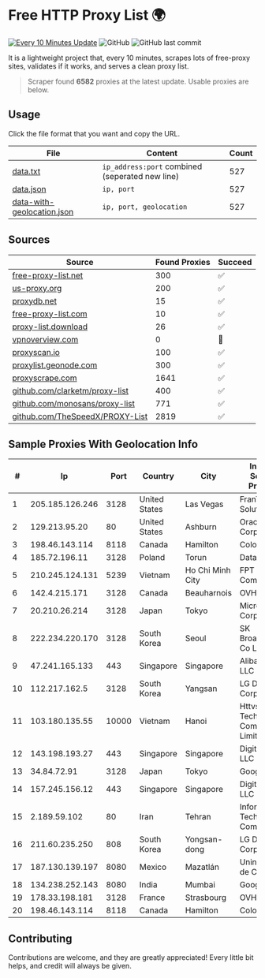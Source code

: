 
# Free HTTP Proxy List 🌍

[![Every 10 Minutes Update](https://github.com/mertguvencli/http-proxy-list/actions/workflows/main.yml/badge.svg?branch=main)](https://github.com/mertguvencli/http-proxy-list/actions/workflows/main.yml)
![GitHub](https://img.shields.io/github/license/mertguvencli/http-proxy-list)
![GitHub last commit](https://img.shields.io/github/last-commit/mertguvencli/http-proxy-list)

It is a lightweight project that, every 10 minutes, scrapes lots of free-proxy sites, validates if it works, and serves a clean proxy list.


> Scraper found **6582** proxies at the latest update. Usable proxies are below.

## Usage

Click the file format that you want and copy the URL.


|File|Content|Count|
|----|-------|-----|
|[data.txt](https://raw.githubusercontent.com/mertguvencli/http-proxy-list/main/proxy-list/data.txt)|`ip_address:port` combined (seperated new line)|527|
|[data.json](https://raw.githubusercontent.com/mertguvencli/http-proxy-list/main/proxy-list/data.json)|`ip, port`|527|
|[data-with-geolocation.json](https://raw.githubusercontent.com/mertguvencli/http-proxy-list/main/proxy-list/data-with-geolocation.json)|`ip, port, geolocation`|527|

## Sources

|Source|Found Proxies|Succeed|
|------|-------------|-------|
|[free-proxy-list.net](https://free-proxy-list.net)|300|✅|
|[us-proxy.org](https://www.us-proxy.org)|200|✅|
|[proxydb.net](http://proxydb.net)|15|✅|
|[free-proxy-list.com](https://free-proxy-list.com/?page=&port=&type%5B%5D=http&type%5B%5D=https&up_time=0&search=Search)|10|✅|
|[proxy-list.download](https://www.proxy-list.download/HTTP)|26|✅|
|[vpnoverview.com](https://vpnoverview.com/privacy/anonymous-browsing/free-proxy-servers)|0|🚫|
|[proxyscan.io](https://www.proxyscan.io)|100|✅|
|[proxylist.geonode.com](https://proxylist.geonode.com/api/proxy-list?limit=300&page=1&sort_by=lastChecked&sort_type=desc&protocols=http,https)|300|✅|
|[proxyscrape.com](https://api.proxyscrape.com/v2/?request=displayproxies&protocol=http&timeout=10000&country=all&ssl=all&anonymity=all)|1641|✅|
|[github.com/clarketm/proxy-list](https://raw.githubusercontent.com/clarketm/proxy-list/master/proxy-list-raw.txt)|400|✅|
|[github.com/monosans/proxy-list](https://raw.githubusercontent.com/monosans/proxy-list/main/proxies/http.txt)|771|✅|
|[github.com/TheSpeedX/PROXY-List](https://raw.githubusercontent.com/TheSpeedX/PROXY-List/master/http.txt)|2819|✅|


## Sample Proxies With Geolocation Info

|#|Ip|Port|Country|City|Internet Service Provider|
|-|--|----|-------|----|-------------------------|
|1|205.185.126.246|3128|United States|Las Vegas|FranTech Solutions|
|2|129.213.95.20|80|United States|Ashburn|Oracle Corporation|
|3|198.46.143.114|8118|Canada|Hamilton|ColoCrossing|
|4|185.72.196.11|3128|Poland|Torun|Data Space|
|5|210.245.124.131|5239|Vietnam|Ho Chi Minh City|FPT Telecom Company|
|6|142.4.215.171|3128|Canada|Beauharnois|OVH SAS|
|7|20.210.26.214|3128|Japan|Tokyo|Microsoft Corporation|
|8|222.234.220.170|3128|South Korea|Seoul|SK Broadband Co Ltd|
|9|47.241.165.133|443|Singapore|Singapore|Alibaba.com LLC|
|10|112.217.162.5|3128|South Korea|Yangsan|LG DACOM Corporation|
|11|103.180.135.55|10000|Vietnam|Hanoi|Httvserver Technology Company Limited|
|12|143.198.193.27|443|Singapore|Singapore|DigitalOcean, LLC|
|13|34.84.72.91|3128|Japan|Tokyo|Google LLC|
|14|157.245.156.12|443|Singapore|Singapore|DigitalOcean, LLC|
|15|2.189.59.102|80|Iran|Tehran|Information Technology Company|
|16|211.60.235.250|808|South Korea|Yongsan-dong|LG DACOM Corporation|
|17|187.130.139.197|8080|Mexico|Mazatlán|Uninet S.A. de C.V.|
|18|134.238.252.143|8080|India|Mumbai|Google LLC|
|19|178.33.198.181|3128|France|Strasbourg|OVH SAS|
|20|198.46.143.114|8118|Canada|Hamilton|ColoCrossing|



## Contributing

Contributions are welcome, and they are greatly appreciated! Every
little bit helps, and credit will always be given.

